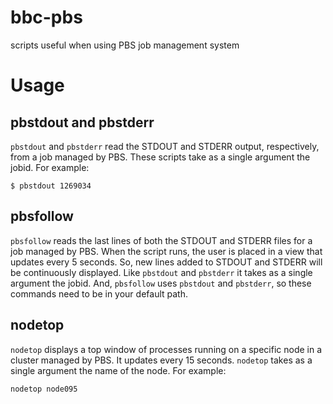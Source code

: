 # bbc-pbs
scripts useful when using PBS job management system

# Usage

## pbstdout and pbstderr

`pbstdout` and `pbstderr` read the STDOUT and STDERR output, respectively, from a job managed by PBS. These scripts take as a single argument the jobid. For example:

`$ pbstdout 1269034`

## pbsfollow

`pbsfollow` reads the last lines of both the STDOUT and STDERR files for a job managed by PBS. When the script runs, the user is placed in a view that
updates every 5 seconds. So, new lines added to STDOUT and STDERR will be continuously displayed. Like `pbstdout` and `pbstderr` it takes as a single
argument the jobid. And, `pbsfollow` uses `pbstdout` and `pbstderr`, so these commands need to be in your default path.

## nodetop

`nodetop` displays a top window of processes running on a specific node in a cluster managed by PBS. It updates every 15 seconds. `nodetop` takes as a single argument the
name of the node. For example:

`nodetop node095`


